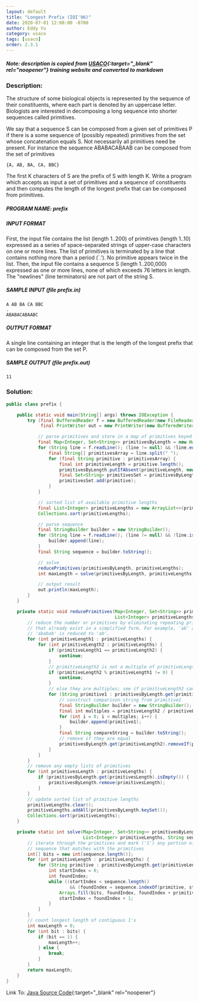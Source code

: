 ```yaml
---
layout: default
title: "Longest Prefix (IOI'96)"
date: 2020-07-01 12:00:00 -0700
author: Eddy Yu
category: usaco
tags: [usaco]
order: 2.3.1
---
```


##### Note: description is copied from [USACO](http://www.usaco.org/){:target="_blank" rel="noopener"} training website and converted to markdown

### Description:
The structure of some biological objects is represented by the sequence of 
their constituents, where each part is denoted by an uppercase letter. 
Biologists are interested in decomposing a long sequence into shorter 
sequences called primitives.

We say that a sequence S can be composed from a given set of primitives P 
if there is a some sequence of (possibly repeated) primitives from the set 
whose concatenation equals S. Not necessarily all primitives need be present. 
For instance the sequence ABABACABAAB can be composed from the set of 
primitives
```
{A, AB, BA, CA, BBC}
```
The first K characters of S are the prefix of S with length K. Write a 
program which accepts as input a set of primitives and a sequence of 
constituents and then computes the length of the longest prefix that can be 
composed from primitives.

##### PROGRAM NAME: prefix

##### INPUT FORMAT
First, the input file contains the list (length 1..200) of primitives 
(length 1..10) expressed as a series of space-separated strings of upper-case 
characters on one or more lines. The list of primitives is terminated by a line 
that contains nothing more than a period (`.'). No primitive appears twice in 
the list. Then, the input file contains a sequence S (length 1..200,000) 
expressed as one or more lines, none of which exceeds 76 letters in length. The
"newlines" (line terminators) are not part of the string S.

##### SAMPLE INPUT (file prefix.in)
```
A AB BA CA BBC
.
ABABACABAABC
```

##### OUTPUT FORMAT
A single line containing an integer that is the length of the longest prefix 
that can be composed from the set P.

##### SAMPLE OUTPUT (file prefix.out)
```
11
```

### Solution:
```java
public class prefix {

    public static void main(String[] args) throws IOException {
        try (final BufferedReader f = new BufferedReader(new FileReader("prefix.in"));
             final PrintWriter out = new PrintWriter(new BufferedWriter(new FileWriter("prefix.out")))) {

            // parse primitives and store in a map of primitives keyed by primitive length
            final Map<Integer, Set<String>> primitivesByLength = new HashMap<>();
            for (String line = f.readLine(); (line != null) && !line.equals("."); line = f.readLine()) {
                final String[] primitivesArray = line.split(" ");
                for (final String primitive : primitivesArray) {
                    final int primitiveLength = primitive.length();
                    primitivesByLength.putIfAbsent(primitiveLength, new HashSet<>());
                    final Set<String> primitivesSet = primitivesByLength.get(primitiveLength);
                    primitivesSet.add(primitive);
                }
            }

            // sorted list of available primitive lengths
            final List<Integer> primitiveLengths = new ArrayList<>(primitivesByLength.keySet());
            Collections.sort(primitiveLengths);

            // parse sequence
            final StringBuilder builder = new StringBuilder();
            for (String line = f.readLine(); (line != null) && !line.isEmpty(); line = f.readLine()) {
                builder.append(line);
            }
            final String sequence = builder.toString();

            // solve
            reducePrimitives(primitivesByLength, primitiveLengths);
            int maxLength = solve(primitivesByLength, primitiveLengths, sequence);

            // output result
            out.println(maxLength);
        }
    }

    private static void reducePrimitives(Map<Integer, Set<String>> primitivesByLength,
                                         List<Integer> primitiveLengths) {
        // reduce the number or primitives by eliminating repeating primitives
        // that already exist in a simplified form. For example, 'ab' and
        // 'ababab' is reduced to 'ab'.
        for (int primitiveLength1 : primitiveLengths) {
            for (int primitiveLength2 : primitiveLengths) {
                if (primitiveLength1 == primitiveLength2) {
                    continue;
                }
                // primitiveLength2 is not a multiple of primitiveLength1
                if (primitiveLength2 % primitiveLength1 != 0) {
                    continue;
                }
                // else they are multiples; see if primitiveLength2 can be eliminated
                for (String primitive1 : primitivesByLength.get(primitiveLength1)) {
                    // construct comparison string from primitive1
                    final StringBuilder builder = new StringBuilder();
                    final int multiples = primitiveLength2 / primitiveLength1;
                    for (int i = 0; i < multiples; i++) {
                        builder.append(primitive1);
                    }
                    final String compareString = builder.toString();
                    // remove if they are equal
                    primitivesByLength.get(primitiveLength2).removeIf(primitive2 -> primitive2.equals(compareString));
                }
            }
        }
        // remove any empty lists of primitives
        for (int primitivesLength : primitiveLengths) {
            if (primitivesByLength.get(primitivesLength).isEmpty()) {
                primitivesByLength.remove(primitivesLength);
            }
        }
        // update sorted list of primitive lengths
        primitiveLengths.clear();
        primitiveLengths.addAll(primitivesByLength.keySet());
        Collections.sort(primitiveLengths);
    }

    private static int solve(Map<Integer, Set<String>> primitivesByLength,
                             List<Integer> primitiveLengths, String sequence) {
        // iterate through the primitives and mark ('1') any portion of the
        // sequence that matches with the primitives
        int[] bits = new int[sequence.length()];
        for (int primitiveLength : primitiveLengths) {
            for (String primitive : primitivesByLength.get(primitiveLength)) {
                int startIndex = 0;
                int foundIndex;
                while ((startIndex < sequence.length()
                        && (foundIndex = sequence.indexOf(primitive, startIndex)) != -1)) {
                    Arrays.fill(bits, foundIndex, foundIndex + primitiveLength, 1);
                    startIndex = foundIndex + 1;
                }
            }
        }
        // count longest length of contiguous 1's
        int maxLength = 0;
        for (int bit : bits) {
            if (bit == 1) {
                maxLength++;
            } else {
                break;
            }
        }
        return maxLength;
    }
}
``` 
Link To: [Java Source Code](https://github.com/eddycyu/usaco/blob/master/src/prefix.java){:target="_blank" rel="noopener"}
